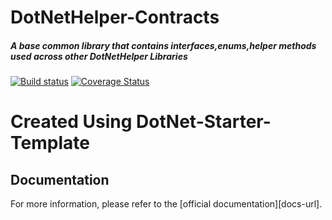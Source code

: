 # DotNetHelper-Contracts
##### A base common library that contains interfaces,enums,helper methods used across other DotNetHelper Libraries

[![Build status](https://ci.appveyor.com/api/projects/status/s0pohwrx6clu0aif?svg=true)](https://ci.appveyor.com/project/TheMofaDe/dotnethelper-contracts)
[![Coverage Status](https://coveralls.io/repos/github/TheMofaDe/DotNetHelper-Contracts/badge.svg)](https://coveralls.io/github/TheMofaDe/DotNetHelper-Contracts)
##
##
# Created Using DotNet-Starter-Template 



## Documentation

For more information, please refer to the [official documentation][docs-url].